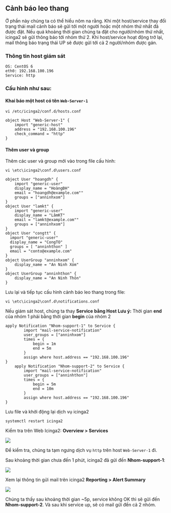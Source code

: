 ## Cảnh báo leo thang

Ở phần này chúng ta có thể hiểu nôm na rằng. Khi một host/service thay đổi trạng thái mail cảnh báo sẽ gửi tới một người hoặc một nhóm thứ nhất đã được đặt. Nếu quá khoảng thời gian chúng ta đặt cho người/nhóm thứ nhất, icinga2 sẽ gửi thông báo tới nhóm thứ 2. Khi host/service hoạt động trở lại, mail thông báo trạng thái UP sẽ được gửi tới cả 2 người/nhóm được gán.
### Thông tin host giám sát

```
OS: CentOS 6
eth0: 192.168.100.196
Service: http
```
### Cấu hình như sau:

#### Khai báo một host có tên `Web-Server-1`

```
vi /etc/icinga2/conf.d/hosts.conf
```

```
object Host "Web-Server-1" {
	import "generic-host"
	address = "192.168.100.196"
	check_command = "http"
}
```
#### Thêm user và group

Thêm các user và group mới vào trong file cấu hình:

```
vi \etc\icinga2\conf.d\users.conf
```

```
object User "hoangdh" {
	import "generic-user"
	display_name = "HoàngĐH"
	email = "hoangdh@example.com""
	groups = ["anninhxom"]
}
object User "lamkt" {
	import "generic-user"
	display_name = "LâmKT"
	email = "lamkt@example.com""
	groups = ["anninhxom"]
}
object User "congtt" {
  import "generic-user"
  display_name = "CongTO"
  groups = [ "anninhthon" ]
  email = "conto@example.com"
}
object UserGroup "anninhxom" {
	display_name = "An Ninh Xóm"
}
object UserGroup "anninhthon" {
	display_name = "An Ninh Thôn"
}
```

Lưu lại và tiếp tục cấu hình cảnh báo leo thang trong file:

```
vi \etc\icinga2\conf.d\notifications.conf
```

Nếu giám sát host, chúng ta thay **Service** **bằng Host**
**Lưu ý:** Thời gian **end** của nhóm 1 phải bằng thời gian **begin** của nhóm 2

```
apply Notification "Nhom-support-1" to Service {
		import "mail-service-notification"
		user_groups = ["anninhxom"]
		times = {
			begin = 1m
			end = 5m
		}
		assign where host.address == "192.168.100.196"
}
	apply Notification "Nhom-support-2" to Service {
		import "mail-service-notification"
		user_groups = ["anninhthon"]
		times = {
			begin = 5m
			end = 10m
		}
		assign where host.address == "192.168.100.196"
}
```

Lưu file và khởi động lại dịch vụ icinga2

```
systemctl restart icinga2
```

Kiểm tra trên Web Icinga2: **Overview > Services**

<img src="http://image.prntscr.com/image/97ddc7354bfa4f2698dc9766c7e1db42.png" />


Để kiểm tra, chúng ta tạm ngưng dịch vụ `http` trên host `Web-Server-1` đi.

Sau khoảng thời gian chưa đến 1 phút, icinga2 đã gửi đến **Nhom-support-1**:

<img src="http://image.prntscr.com/image/c325a58c9a8348c598b36f1b0024b1e9.png"/>

Xem lại thông tin gửi mail trên icinga2 **Reporting > Alert Summary**

<img src="http://image.prntscr.com/image/af3afbe4525449fda5a9d42041f4d060.png" />

Chúng ta thấy sau khoảng thời gian ~5p, service không OK thì sẽ gửi đến **Nhom-support-2**. Và sau khi service up, sẽ có mail gửi đến cả 2 nhóm.